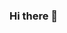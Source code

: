 ### Hi there 👋

<!--
**Aoof/Aoof** is a ✨ _special_ ✨ repository because its `README.md` (this file) appears on your GitHub profile.

Here are some ideas to get you started:

- 🔭 I’m currently working on RoyalButler - Twitch/Discord Bot
- 🌱 I’m currently learning life 
- 👯 I’m looking to collaborate on RoyalButler Discord bot
- 🤔 I’m looking for help with life
- 💬 Ask me about life
- 📫 How to reach me: Aoof#6486 - Discord
- 😄 Pronouns: He Him Oni-Chan
- ⚡ Fun fact: I have started coding when I was 12 years old... now I'm almost 17
-->
